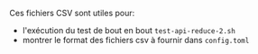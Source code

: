 Ces fichiers CSV sont utiles pour:

- l'exécution du test de bout en bout `test-api-reduce-2.sh`
- montrer le format des fichiers csv à fournir dans `config.toml`
